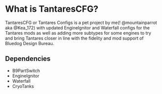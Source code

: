 # What is TantaresCFG?
TantaresCFG or Tantares Configs is a pet project by me(! @mountainparrot aka @Kea_172) with updated EngineIgnitor and Waterfall configs for the Tantares mods as well as adding more subtypes for some engines to try and bring Tantares closer in line with the fidelity and mod support of Bluedog Design Bureau.

## Dependencies
 - B9PartSwitch
 - EngineIgnitor
 - Waterfall
 - CryoTanks
